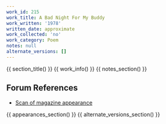 ```yaml
---
work_id: 215
work_title: A Bad Night For My Buddy
work_written: '1978'
written_date: approximate
work_collected: 'no'
work_category: Poem
notes: null
alternate_versions: []
---
```


{{ section_title() }}
{{ work_info() }}
{{ notes_section() }}
## Forum References
- [Scan of magazine appearance](https://bukowskiforum.com/threads/poems-a-friend-and-a-bad-night-for-my-buddy-from-wormwood-81-82-1981.12737/)

{{ appearances_section() }}
{{ alternate_versions_section() }}